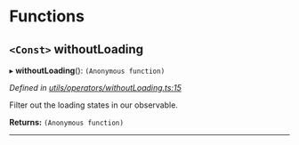 

# Functions

<a id="withoutloading"></a>

## `<Const>` withoutLoading

▸ **withoutLoading**(): `(Anonymous function)`

*Defined in [utils/operators/withoutLoading.ts:15](https://github.com/paritytech/js-libs/blob/1633bdc/packages/light.js/src/utils/operators/withoutLoading.ts#L15)*

Filter out the loading states in our observable.

**Returns:** `(Anonymous function)`

___

